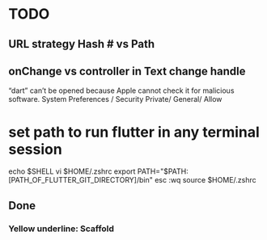 # TODO
## URL strategy Hash # vs Path
## onChange vs controller in Text change handle

“dart” can’t be opened because Apple cannot check it for malicious software.
  System Preferences / Security Private/ General/ Allow 

# set path to run flutter in any terminal session
echo $SHELL
vi $HOME/.zshrc
export PATH="$PATH:[PATH_OF_FLUTTER_GIT_DIRECTORY]/bin"
esc :wq
source $HOME/.zshrc

## Done
### Yellow underline: Scaffold

